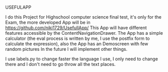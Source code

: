 USEFULAPP

I do this Project for Highschool computer science final test, it's only for the Exam, the more developed App will be in https://github.com/niki1729/UsefullApp/
This App will have different features accessible by the ContentNavigationDrawer.
The App has a simple calculator (the eval process is written by me, I use the postfix form to calculate the expression), also the App has an Demoscreen with few random pictures
In the future I will implement other things.

I use labels.py to change faster the language I use, I only need to change there and I don't need to go throw all the text places.

